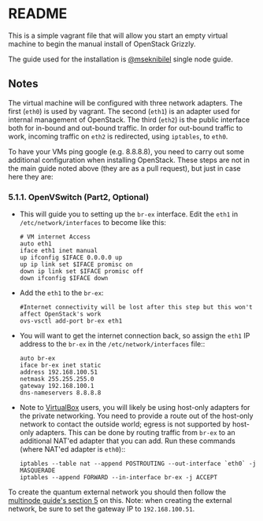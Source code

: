 # README

This is a simple vagrant file that will allow you start an empty virtual machine to begin the manual install of OpenStack Grizzly. 

The guide used for the installation is [@mseknibilel](https://github.com/mseknibilel/OpenStack-Grizzly-Install-Guide/blob/OVS_SingleNode/OpenStack_Grizzly_Install_Guide.rst) single node guide.

## Notes
The virtual machine will be configured with three network adapters. The first (`eth0`) is used by vagrant. The second (`eth1`) is an adapter used for internal management of OpenStack. The third (`eth2`) is the public interface both for in-bound and out-bound traffic. In order for out-bound traffic to work, incoming traffic on `eth2` is redirected, using `iptables`, to `eth0`. 

To have your VMs ping google (e.g. 8.8.8.8), you need to carry out some additional configuration when installing OpenStack. These steps are not in the main guide noted above (they are as a pull request), but just in case here they are:


### 5.1.1. OpenVSwitch (Part2, Optional)


* This will guide you to setting up the `br-ex` interface. Edit the `eth1` in `/etc/network/interfaces` to become like this:

      # VM internet Access 
      auto eth1 
      iface eth1 inet manual 
      up ifconfig $IFACE 0.0.0.0 up 
      up ip link set $IFACE promisc on 
      down ip link set $IFACE promisc off 
      down ifconfig $IFACE down 

* Add the `eth1` to the `br-ex`:

      #Internet connectivity will be lost after this step but this won't affect OpenStack's work
      ovs-vsctl add-port br-ex eth1

* You will want to get the internet connection back, so assign the `eth1` IP address to the `br-ex` in the `/etc/network/interfaces` file::

      auto br-ex
      iface br-ex inet static
      address 192.168.100.51
      netmask 255.255.255.0
      gateway 192.168.100.1
      dns-nameservers 8.8.8.8

* Note to [VirtualBox](http://www.virtualbox.org) users, you will likely be using host-only adapters for the private networking. You need to provide a route out of the host-only network to contact the outside world; egress is not supported by host-only adapters. This can be done by routing traffic from `br-ex` to an additional NAT'ed adapter that you can add. Run these commands (where NAT'ed adapter is `eth0`)::

      iptables --table nat --append POSTROUTING --out-interface `eth0` -j MASQUERADE
      iptables --append FORWARD --in-interface br-ex -j ACCEPT

To create the quantum external network you should then follow the [multinode guide's section 5](https://github.com/mseknibilel/OpenStack-Grizzly-Install-Guide/blob/OVS_MultiNode/OpenStack_Grizzly_Install_Guide.rst#5-your-first-vm) on this. Note: when creating the external network, be sure to set the gateway IP to `192.168.100.51`.
